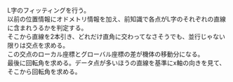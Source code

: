 L字のフィッティングを行う。  
以前の位置情報にオドメトリ情報を加え、前知識で各点がL字のそれぞれの直線に含まれうるかを判定する。  
そこから直線を2本引き、どれだけ直角に交わってなさそうでも、並行じゃない限りは交点を求める。  
この交点のローカル座標とグローバル座標の差が機体の移動分になる。  
最後に回転角を求める。データ点が多いほうの直線を基準にx軸の向きを見て、そこから回転角を求める。
